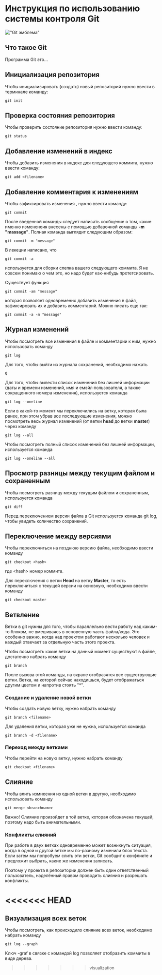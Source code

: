 #  **Инструкция по использованию системы контроля Git**

!["Git эмблема"](git.png)

## Что такое Git

Программа Git это...

## Инициализация репозитория

Чтобы инициализировать (создать) новый репозиторий нужно ввести в терминале команду:

    git init

## Проверка состояния репозитория

Чтобы проверить состояние репозитория нужно ввести команду:

    git status

## Добавление изменений в индекс 

Чтобы добавить изменения в индекс для следующего коммита, нужно ввести команду:

    git add <filename>

## Добавление комментария к изменениям

Чтобы зафиксировать изменения , нужно ввести команду:
    
    git commit

После введенной команды следует написать сообщение о том, какие именно измененеия внесены с помощью добавочной команды **-m "massage"**. Полная команда выглядит следующим образом:

    git commit -m "message"

В лекеции написано, что

    git commit -a

используется для сборки слепка вашего следующего коммита. Я не совсем понимаю о чем это, но надо будет как-нибудь протетсировать.

Существует функция 

    git commit -am "message"

которая позволяет одновременно добавить изменения в файл, зафиксировать их и добавить комментарий. Можно писать еще так:

    git commit -a -m "message"

## Журнал изменений

Чтобы посмотреть все изменения в файле и комментарии к ним, нужно использовать команду

    git log

Для того, чтобы выйти из журнала сохранений, необходимо нажать 

    Q

Для того, чтобы вывести список изменений без лишней информации (даты и времени изменений, имя и емэйл пользователя, а также сокращенного номера изменения), используется команда 

    git log --oneline

Если в какой-то момент мы переключились на ветку, которая была ранее, при этом убрав все последующие изменения, можно посмотреть весь журнал изменений (от ветки **head** до ветки **master**) через команду 

    git log --all

Чтобы посмотреть полный список изменений без лишней информации, используется команда

    git log --oneline --all

## Просмотр разницы между текущим файлом и сохраненным

Чтобы посмотреть разницу между текущим файлом и сохраненным, используется команда 

    git diff

Перед переключением версии файла в Git используется команда git log, чтобы увидеть количество сохранений.

## Переключение между версиями

Чтобы переключиться на позднюю версию файла, необходимо ввести команду

    git checkout <hash>

где \<hash> номер коммита.

Для переключения с ветки **Head** на ветку **Master**, то есть переключиться с текущей версии на основную, необходимо ввести команду

    git checkout master

## Ветвление

Ветки в git нужны для того, чтобы параллельно вести работу над каким-то блоком, не вмешиваясь в основенную часть файла/кода. Это особенно важно, когда над проектом работают несколько человек и каждый отвечает за отдельную часть этого проекта. 

Чтобы посмотреть какие ветки на данный момент существуют в файле, достаточно набрать команду

    git branch

После вызова этой команды, на экране отобразятся все существующие ветки. Ветка, на которой сейчас находишься, будет отображаться другим цветом и напротив стоять "*".

### Создание и удаление новой ветки

Чтобы создать новую ветку, нужно набрать команду 

    git branch <filename>

Для удаления ветки, которая уже не нужна, используется команда 

    git branch -d <filename>

### Переход между ветками

Чтобы перейти на новую ветку, нужно набрать команду 

    git checkout <filename>

## Слияние

Чтобы влить измнеения из одной ветки в другую, необходимо использовать команду

    git merge <branchname>

Важно! Слияние произойдет в той ветке, которая обозначена текущей, поэтому надо быть внимательными.

### Конфликты слияний

При работе в двух ветках одновременно может возникнуть ситуация, когда в одной и другой
ветке мы по-разному изменили блок текста. Если затем мы попробуем слить эти ветки, Git
сообщит о конфликте и предложит выбрать, какие же изменения записать.

Поэтому у проекта в репозитории должен быть один ответственный пользователь, наделённый правом проводить слияния и разрешать конфликты.

<<<<<<< HEAD
=======
## Визуализация всех веток

Чтобы посмотреть, как происходило слияние всех веток, необходимо набрать команду 

    git log --graph

Ключ -graf в связке с командой log позволяет отобразить коммиты в виде дерева.
>>>>>>> visualization
